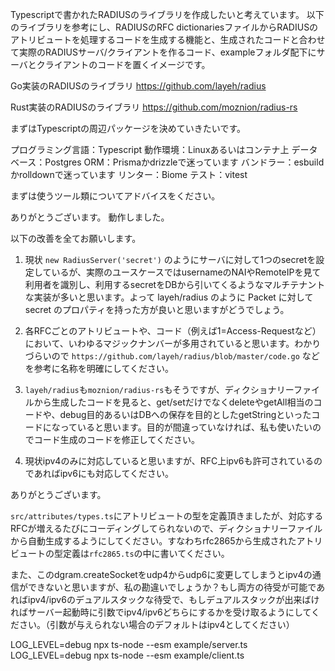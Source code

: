 Typescriptで書かれたRADIUSのライブラリを作成したいと考えています。
以下のライブラリを参考にし、RADIUSのRFC dictionariesファイルからRADIUSのアトリビュートを処理するコードを生成する機能と、生成されたコードと合わせて実際のRADIUSサーバ/クライアントを作るコード、exampleフォルダ配下にサーバとクライアントのコードを置くイメージです。

Go実装のRADIUSのライブラリ
https://github.com/layeh/radius

Rust実装のRADIUSのライブラリ
https://github.com/moznion/radius-rs

まずはTypescriptの周辺パッケージを決めていきたいです。

プログラミング言語：Typescript
動作環境：Linuxあるいはコンテナ上
データベース：Postgres
ORM：Prismaかdrizzleで迷っています
バンドラー：esbuildかrolldownで迷っています
リンター：Biome
テスト：vitest

まずは使うツール類についてアドバイスをください。


ありがとうございます。
動作しました。

以下の改善を全てお願いします。

1. 現状 `new RadiusServer('secret')` のようにサーバに対して1つのsecretを設定しているが、実際のユースケースではusernameのNAIやRemoteIPを見て利用者を識別し、利用するsecretをDBから引いてくるようなマルチテナントな実装が多いと思います。よって layeh/radius のように Packet に対して secret のプロパティを持った方が良いと思いますがどうでしょう。

2. 各RFCごとのアトリビュートや、コード（例えば1=Access-Requestなど）において、いわゆるマジックナンバーが多用されていると思います。わかりづらいので `https://github.com/layeh/radius/blob/master/code.go` などを参考に名称を明確にしてください。

3. `layeh/radius`も`moznion/radius-rs`もそうですが、ディクショナリーファイルから生成したコードを見ると、get/setだけでなくdeleteやgetAll相当のコードや、debug目的あるいはDBへの保存を目的としたgetStringといったコードになっていると思います。目的が間違っていなければ、私も使いたいのでコード生成のコードを修正してください。

4. 現状ipv4のみに対応していると思いますが、RFC上ipv6も許可されているのであればipv6にも対応してください。


ありがとうございます。

`src/attributes/types.ts`にアトリビュートの型を定義頂きましたが、対応するRFCが増えるたびにコーディングしてられないので、ディクショナリーファイルから自動生成するようにしてください。すなわちrfc2865から生成されたアトリビュートの型定義は`rfc2865.ts`の中に書いてください。

また、このdgram.createSocketをudp4からudp6に変更してしまうとipv4の通信ができないと思いますが、私の勘違いでしょうか？もし両方の待受が可能であればipv4/ipv6のデュアルスタックな待受で、もしデュアルスタックが出来ばければサーバー起動時に引数でipv4/ipv6どちらにするかを受け取るようにしてください。（引数が与えられない場合のデフォルトはipv4としてください）


LOG_LEVEL=debug npx ts-node --esm example/server.ts
LOG_LEVEL=debug npx ts-node --esm example/client.ts
